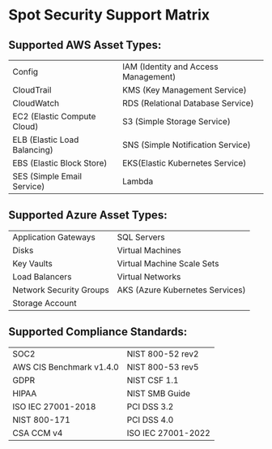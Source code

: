 # Spot Security Support Matrix

## Supported AWS Asset Types:

|  |  |
|---|---|
|  Config   |  IAM (Identity and Access Management)   |
|  CloudTrail   |  KMS (Key Management Service)  |
|  CloudWatch   |  RDS (Relational Database Service) |
|  EC2 (Elastic Compute Cloud)  |  S3 (Simple Storage Service)   |
|  ELB (Elastic Load Balancing)   |  SNS (Simple Notification Service)   |
|  EBS (Elastic Block Store)   |  EKS(Elastic Kubernetes Service)   |
|  SES (Simple Email Service)   |  Lambda   |

## Supported Azure Asset Types:

|  |  |
|---|---|
|  Application Gateways   |  SQL Servers   |
|  Disks   |  Virtual Machines  |
|  Key Vaults   |  Virtual Machine Scale Sets |
|  Load Balancers  |  Virtual Networks   |
|  Network Security Groups   |  AKS (Azure Kubernetes Services)   |
|  Storage Account   |     |

## Supported Compliance Standards:

|  |  |
|---|---|
|  SOC2   |  NIST 800-52 rev2   |
|  AWS CIS Benchmark v1.4.0   |  NIST 800-53 rev5  |
|  GDPR   |  NIST CSF 1.1 |
|  HIPAA  |  NIST SMB Guide   |
|  ISO IEC 27001-2018   |  PCI DSS 3.2   |
|  NIST 800-171   |  PCI DSS 4.0   |
|  CSA CCM v4   |  ISO IEC 27001-2022   |
